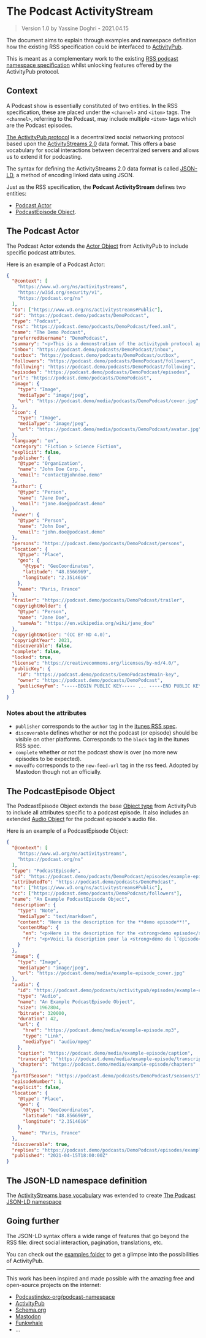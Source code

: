 # The Podcast ActivityStream

> Version 1.0 by Yassine Doghri - 2021.04.15

The document aims to explain through examples and namespace definition how the existing RSS specification could be interfaced to [ActivityPub](https://www.w3.org/TR/activitypub/).

This is meant as a complementary work to the existing [RSS podcast namespace specification](https://github.com/Podcastindex-org/podcast-namespace) whilst unlocking features offered by the ActivityPub protocol.

## Context

A Podcast show is essentially constituted of two entities. In the RSS specification, these are placed under the `<channel>` and `<item>` tags. The `<channel>`, referring to the Podcast, may include multiple `<item>` tags which are the Podcast episodes.

[The ActivityPub protocol](https://www.w3.org/TR/activitypub) is a decentralized social networking protocol based upon the [ActivityStreams 2.0](https://www.w3.org/TR/activitystreams-core/) data format. This offers a base vocabulary for social interactions between decentralized servers and allows us to extend it for podcasting.

The syntax for defining the ActivityStreams 2.0 data format is called [JSON-LD](https://json-ld.org/), a method of encoding linked data using JSON.

Just as the RSS specification, the **Podcast ActivityStream** defines two entities:

- [Podcast Actor](#the-podcast-object)
- [PodcastEpisode Object](#the-podcastepisode-object).

## The Podcast Actor

The Podcast Actor extends the [Actor Object](https://www.w3.org/TR/activitypub/#actors) from ActivityPub to include specific podcast attributes.

Here is an example of a Podcast Actor:

```json
{
  "@context": [
    "https://www.w3.org/ns/activitystreams",
    "https://w3id.org/security/v1",
    "https://podcast.org/ns"
  ],
  "to": ["https://www.w3.org/ns/activitystreams#Public"],
  "id": "https://podcast.demo/podcasts/DemoPodcast",
  "type": "Podcast",
  "rss": "https://podcast.demo/podcasts/DemoPodcast/feed.xml",
  "name": "The Demo Podcast",
  "preferredUsername": "DemoPodcast",
  "summary": "<p>This is a demonstration of the activitypub protocol applied to Podcasts!</p>",
  "inbox": "https://podcast.demo/podcasts/DemoPodcast/inbox",
  "outbox": "https://podcast.demo/podcasts/DemoPodcast/outbox",
  "followers": "https://podcast.demo/podcasts/DemoPodcast/followers",
  "following": "https://podcast.demo/podcasts/DemoPodcast/following",
  "episodes": "https://podcast.demo/podcasts/DemoPodcast/episodes",
  "url": "https://podcast.demo/podcasts/DemoPodcast",
  "image": {
    "type": "Image",
    "mediaType": "image/jpeg",
    "url": "https://podcast.demo/media/podcasts/DemoPodcast/cover.jpg"
  },
  "icon": {
    "type": "Image",
    "mediaType": "image/jpeg",
    "url": "https://podcast.demo/media/podcasts/DemoPodcast/avatar.jpg"
  },
  "language": "en",
  "category": "Fiction > Science Fiction",
  "explicit": false,
  "publisher": {
    "@type": "Organization",
    "name": "John Doe Corp.",
    "email": "contact@johndoe.demo"
  },
  "author": {
    "@type": "Person",
    "name": "Jane Doe",
    "email": "jane.doe@podcast.demo"
  },
  "owner": {
    "@type": "Person",
    "name": "John Doe",
    "email": "john.doe@podcast.demo"
  },
  "persons": "https://podcast.demo/podcasts/DemoPodcast/persons",
  "location": {
    "@type": "Place",
    "geo": {
      "@type": "GeoCoordinates",
      "latitude": "48.8566969",
      "longitude": "2.3514616"
    },
    "name": "Paris, France"
  },
  "trailer": "https://podcast.demo/podcasts/DemoPodcast/trailer",
  "copyrightHolder": {
    "@type": "Person",
    "name": "Jane Doe",
    "sameAs": "https://en.wikipedia.org/wiki/jane_doe"
  },
  "copyrightNotice": "(CC BY-ND 4.0)",
  "copyrightYear": 2021,
  "discoverable": false,
  "complete": false,
  "locked": true,
  "license": "https://creativecommons.org/licenses/by-nd/4.0/",
  "publicKey": {
    "id": "https://podcast.demo/podcasts/DemoPodcast#main-key",
    "owner": "https://podcast.demo/podcasts/DemoPodcast",
    "publicKeyPem": "-----BEGIN PUBLIC KEY----- ... -----END PUBLIC KEY-----"
  }
}
```

### Notes about the attributes

- `publisher` corresponds to the `author` tag in the [itunes RSS spec](https://help.apple.com/itc/podcasts_connect/#/itcb54353390).
- `discoverable` defines whether or not the podcast (or episode) should be visible on other platforms. Corresponds to the `block` tag in the itunes RSS spec.
- `complete` whether or not the podcast show is over (no more new episodes to be expected).
- `movedTo` corresponds to the `new-feed-url` tag in the rss feed. Adopted by Mastodon though not an officially.

## The PodcastEpisode Object

The PodcastEpisode Object extends the base [Object type](https://www.w3.org/TR/activitystreams-vocabulary/#dfn-object) from ActivityPub to include all attributes specific to a podcast episode. It also includes an extended [Audio Object](https://www.w3.org/TR/activitystreams-vocabulary/#dfn-audio) for the podcast episode's audio file.

Here is an example of a PodcastEpisode Object:

```json
{
  "@context": [
    "https://www.w3.org/ns/activitystreams",
    "https://podcast.org/ns"
  ],
  "type": "PodcastEpisode",
  "id": "https://podcast.demo/podcasts/DemoPodcast/episodes/example-episode",
  "attributedTo": "https://podcast.demo/podcasts/DemoPodcast",
  "to": ["https://www.w3.org/ns/activitystreams#Public"],
  "cc": ["https://podcast.demo/podcasts/DemoPodcast/followers"],
  "name": "An Example PodcastEpisode Object",
  "description": {
    "type": "Note",
    "mediaType": "text/markdown",
    "content": "Here is the description for the **demo episode**!",
    "contentMap": {
      "en": "<p>Here is the description for the <strong>demo episode</strong>!</p>",
      "fr": "<p>Voici la description pour la <strong>démo de l’épisode</strong> !</p>"
    }
  },
  "image": {
    "type": "Image",
    "mediaType": "image/jpeg",
    "url": "https://podcast.demo/media/example-episode_cover.jpg"
  },
  "audio": {
    "id": "https://podcast.demo/podcasts/activitypub/episodes/example-episode.mp3",
    "type": "Audio",
    "name": "An Example PodcastEpisode Object",
    "size": 1962804,
    "bitrate": 320000,
    "duration": 42,
    "url": {
      "href": "https://podcast.demo/media/example-episode.mp3",
      "type": "Link",
      "mediaType": "audio/mpeg"
    },
    "caption": "https://podcast.demo/media/example-episode/caption",
    "transcript": "https://podcast.demo/media/example-episode/transcript",
    "chapters": "https://podcast.demo/media/example-episode/chapters"
  },
  "partOfSeason": "https://podcast.demo/podcasts/DemoPodcast/seasons/1",
  "episodeNumber": 1,
  "explicit": false,
  "location": {
    "@type": "Place",
    "geo": {
      "@type": "GeoCoordinates",
      "latitude": "48.8566969",
      "longitude": "2.3514616"
    },
    "name": "Paris, France"
  },
  "discoverable": true,
  "replies": "https://podcast.demo/podcasts/DemoPodcast/episodes/example-episode/replies",
  "published": "2021-04-15T18:00:00Z"
}
```

## The JSON-LD namespace definition

The [ActivityStreams base vocabulary](https://www.w3.org/TR/activitystreams-vocabulary/) was extended to create [The Podcast JSON-LD namespace](./podcast-jsonld-namespace.md)

## Going further

The JSON-LD syntax offers a wide range of features that go beyond the RSS file: direct social interaction, pagination, translations, etc.

You can check out the [examples folder](./examples) to get a glimpse into the possibilities of ActivityPub.

---

This work has been inspired and made possible with the amazing free and open-source projects on the internet:

- [Podcastindex-org/podcast-namespace](https://github.com/Podcastindex-org/podcast-namespace)
- [ActivityPub](https://www.w3.org/TR/activitypub)
- [Schema.org](https://schema.org/)
- [Mastodon](https://docs.joinmastodon.org/spec/activitypub/)
- [Funkwhale](https://docs.funkwhale.audio/federation/index.html)
- ...
